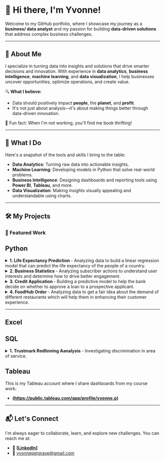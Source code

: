 # 👋 Hi there, I'm Yvonne!  

Welcome to my GitHub portfolio, where I showcase my journey as a **business/ data analyst** and my passion for building **data-driven solutions** that address complex business challenges.  

---

## 🚀 About Me  
I specialize in turning data into insights and solutions that drive smarter decisions and innovation. With experience in **data analytics**, **business intelligence**, **machine learning**, and **data visualization**, I help businesses uncover opportunities, optimize operations, and create value.  

🔍 **What I believe:**  
- Data should positively impact **people**, the **planet**, and **profit**.  
- It's not just about analysis—it's about making things better through data-driven innovation.  

🎸 Fun fact: When I'm not working, you'll find me book thrifting!  

---

## 📌 What I Do  
Here's a snapshot of the tools and skills I bring to the table:  
- **Data Analytics**: Turning raw data into actionable insights.  
- **Machine Learning**: Developing models in Python that solve real-world problems.  
- **Business Intelligence**: Designing dashboards and reporting tools using **Power BI**, **Tableau**, and more.  
- **Data Visualization**: Making insights visually appealing and understandable using charts.

---

## 🛠️ My Projects  

### 🌟 Featured Work  

## Python

<details>
<summary><strong>1. Life Expectancy Prediction </strong> - Analyzing data to build a linear regression model that can predict the life expectancy of the people of a country.</summary>
<p>

[🌐 View Repository](https://github.com/vonGrave/Linear-Regression-LifeExpectancyPrediction)
</p>
</details> 

<details>
<summary><strong>2. Business Statistics </strong> - Analyzing subscriber actions to understand user interests and determine how to drive better engagement.</summary>
<p>

[🌐 View Repository](https://github.com/vonGrave/Business-Statistics---Enews-Express)  
</p>
</details>  

<details>
<summary><strong>3. Credit Application </strong> - Building a predictive model to help the bank decide on whether to approve a loan to a prospective applicant.</summary>
<p>

[🌐 View Repository](https://github.com/vonGrave/Logistic-Regression---German-Credit-Case-Study)
</p>
</details>  

<details>
<summary><strong>4. FoodHub Order </strong> - Analyzing data to get a fair idea about the demand of different restaurants which will help them in enhancing their customer experience.</summary>
<p>

[🌐 View Repository](https://github.com/vonGrave/Data-Analysis--Python-Foundations)  
</p>
</details>   

---

## Excel 


## SQL

<details>
<summary><strong>1. Trustmark Redlinning Aanalysis </strong> - Investigating discrimination in area of service.</summary>
<p>

[🌐 View Repository](https://github.com/vonGrave/Trustmark-Redlining-Analysis---SQL)
</p>
</details> 


## Tableau  
This is my Tableau account where I share dashboards from my course work:  
 
- **(https://public.tableau.com/app/profile/yvonne.p)** 

---

## 📬 Let's Connect  
I'm always eager to collaborate, learn, and explore new challenges. You can reach me at:  
- 💼 **[[LinkedIn](https://www.linkedin.com/in/yvonne-petgrave/)]**  
- 📧 yvonnepetgrave@gmail.com  
 
